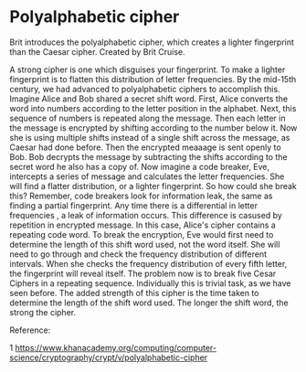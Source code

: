 # Polyalphabetic cipher

Brit introduces the polyalphabetic cipher, which creates a lighter fingerprint than the Caesar cipher. Created by Brit Cruise.



A strong cipher is one which disguises your fingerprint. To make a lighter fingerprint is to flatten this distribution of letter frequencies. By the mid-15th century, we had advanced to polyalphabetic ciphers to accomplish this. Imagine Alice and Bob shared a secret shift word. First, Alice converts the word into numbers according to the letter position in the alphabet. Next, this sequence of numbers is repeated along the message. Then each letter in the message is encrypted by shifting according to the number below it. Now she is using multiple shifts instead of a single shift across the message, as Caesar had done before. Then the encrypted meaaage is sent openly to Bob. Bob decrypts the message by subtracting the shifts according to the secret word he also has a copy of. Now imagine a code breaker, Eve, intercepts a series of message and calculates the letter frequencies. She will find a flatter distribution, or a lighter fingerprint. So how could she break this? Remember, code breakers look for information leak, the same as finding a partial fingerprint. Any time there is a differential in letter frequencies , a leak of information occurs. This difference is casused by repetition in encrypted message. In this case, Alice's cipher contains a repeating code word. To break the encryption, Eve would first need to determine the length of this shift word used, not the word itself. She will need to go through and check the frequency distribution of different intervals. When she checks the frequency distribution of every fifth letter, the fingerprint will reveal itself. The problem now is to break five Cesar Ciphers in a repeating sequence. Individually this is trivial task, as we have seen before. The added strength of this cipher is the time taken to determine the length of the shift word used. The longer the shift word, the strong the cipher.



Reference:

1 https://www.khanacademy.org/computing/computer-science/cryptography/crypt/v/polyalphabetic-cipher



